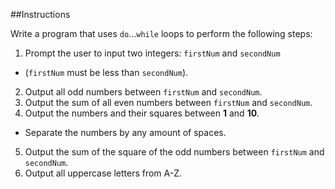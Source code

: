 ##Instructions

Write a program that uses `do`...`while` loops to perform the following steps:
1. Prompt the user to input two integers: `firstNum` and `secondNum`
 * (`firstNum` must be less than `secondNum`).
2. Output all odd numbers between `firstNum` and `secondNum`.
3. Output the sum of all even numbers between `firstNum` and `secondNum`.
4. Output the numbers and their squares between **1** and **10**.
 * Separate the numbers by any amount of spaces.
5. Output the sum of the square of the odd numbers between `firstNum` and `secondNum`.
6. Output all uppercase letters from A-Z.


